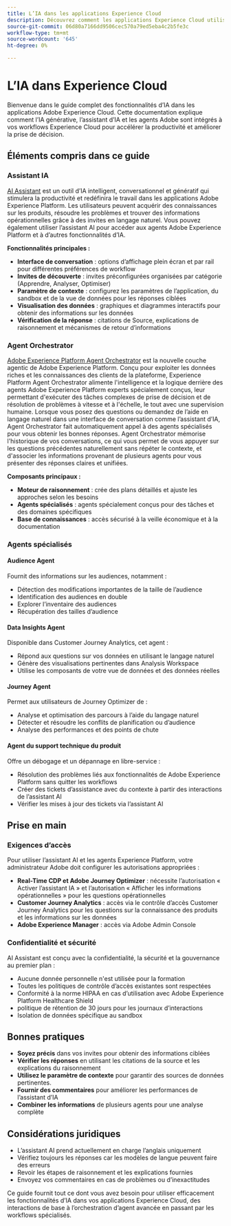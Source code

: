 ```yaml
---
title: L’IA dans les applications Experience Cloud
description: Découvrez comment les applications Experience Cloud utilisent l’IA générative (GenAI), l’assistant d’IA et l’IA dédiée aux agences.
source-git-commit: 06d80a7166dd9506cec570a79ed5eba4c2b5fe3c
workflow-type: tm+mt
source-wordcount: '645'
ht-degree: 0%

---
```


# L’IA dans Experience Cloud

Bienvenue dans le guide complet des fonctionnalités d’IA dans les applications Adobe Experience Cloud. Cette documentation explique comment l’IA générative, l’assistant d’IA et les agents Adobe sont intégrés à vos workflows Experience Cloud pour accélérer la productivité et améliorer la prise de décision.

## Éléments compris dans ce guide

### Assistant IA

[AI Assistant](./ai-assistant/ai-assistant-ui.md) est un outil d’IA intelligent, conversationnel et génératif qui stimulera la productivité et redéfinira le travail dans les applications Adobe Experience Platform. Les utilisateurs peuvent acquérir des connaissances sur les produits, résoudre les problèmes et trouver des informations opérationnelles grâce à des invites en langage naturel. Vous pouvez également utiliser l’assistant AI pour accéder aux agents Adobe Experience Platform et à d’autres fonctionnalités d’IA.

**Fonctionnalités principales :**

- **Interface de conversation** : options d’affichage plein écran et par rail pour différentes préférences de workflow
- **Invites de découverte** : invites préconfigurées organisées par catégorie (Apprendre, Analyser, Optimiser)
- **Paramètre de contexte** : configurez les paramètres de l’application, du sandbox et de la vue de données pour les réponses ciblées
- **Visualisation des données** : graphiques et diagrammes interactifs pour obtenir des informations sur les données
- **Vérification de la réponse** : citations de Source, explications de raisonnement et mécanismes de retour d’informations

### Agent Orchestrator

[Adobe Experience Platform Agent Orchestrator](./agents/agent-orchestrator.md) est la nouvelle couche agentic de Adobe Experience Platform. Conçu pour exploiter les données riches et les connaissances des clients de la plateforme, Experience Platform Agent Orchestrator alimente l&#39;intelligence et la logique derrière des agents Adobe Experience Platform experts spécialement conçus, leur permettant d&#39;exécuter des tâches complexes de prise de décision et de résolution de problèmes à vitesse et à l&#39;échelle, le tout avec une supervision humaine. Lorsque vous posez des questions ou demandez de l’aide en langage naturel dans une interface de conversation comme l’assistant d’IA, Agent Orchestrator fait automatiquement appel à des agents spécialisés pour vous obtenir les bonnes réponses. Agent Orchestrator mémorise l&#39;historique de vos conversations, ce qui vous permet de vous appuyer sur les questions précédentes naturellement sans répéter le contexte, et d&#39;associer les informations provenant de plusieurs agents pour vous présenter des réponses claires et unifiées.

**Composants principaux :**

- **Moteur de raisonnement** : crée des plans détaillés et ajuste les approches selon les besoins
- **Agents spécialisés** : agents spécialement conçus pour des tâches et des domaines spécifiques
- **Base de connaissances** : accès sécurisé à la veille économique et à la documentation

### Agents spécialisés

#### Audience Agent

Fournit des informations sur les audiences, notamment :

- Détection des modifications importantes de la taille de l’audience
- Identification des audiences en double
- Explorer l’inventaire des audiences
- Récupération des tailles d’audience

#### Data Insights Agent

Disponible dans Customer Journey Analytics, cet agent :

- Répond aux questions sur vos données en utilisant le langage naturel
- Génère des visualisations pertinentes dans Analysis Workspace
- Utilise les composants de votre vue de données et des données réelles

#### Journey Agent

Permet aux utilisateurs de Journey Optimizer de :

- Analyse et optimisation des parcours à l’aide du langage naturel
- Détecter et résoudre les conflits de planification ou d’audience
- Analyse des performances et des points de chute

#### Agent du support technique du produit

Offre un débogage et un dépannage en libre-service :

- Résolution des problèmes liés aux fonctionnalités de Adobe Experience Platform sans quitter les workflows
- Créer des tickets d’assistance avec du contexte à partir des interactions de l’assistant AI
- Vérifier les mises à jour des tickets via l’assistant AI

## Prise en main

### Exigences d’accès

Pour utiliser l’assistant AI et les agents Experience Platform, votre administrateur Adobe doit configurer les autorisations appropriées :

- **Real-Time CDP et Adobe Journey Optimizer** : nécessite l’autorisation « Activer l’assistant IA » et l’autorisation « Afficher les informations opérationnelles » pour les questions opérationnelles
- **Customer Journey Analytics** : accès via le contrôle d’accès Customer Journey Analytics pour les questions sur la connaissance des produits et les informations sur les données
- **Adobe Experience Manager** : accès via Adobe Admin Console

### Confidentialité et sécurité

AI Assistant est conçu avec la confidentialité, la sécurité et la gouvernance au premier plan :

- Aucune donnée personnelle n&#39;est utilisée pour la formation
- Toutes les politiques de contrôle d’accès existantes sont respectées
- Conformité à la norme HIPAA en cas d’utilisation avec Adobe Experience Platform Healthcare Shield
- politique de rétention de 30 jours pour les journaux d’interactions
- Isolation de données spécifique au sandbox

## Bonnes pratiques

- **Soyez précis** dans vos invites pour obtenir des informations ciblées
- **Vérifier les réponses** en utilisant les citations de la source et les explications du raisonnement
- **Utilisez le paramètre de contexte** pour garantir des sources de données pertinentes.
- **Fournir des commentaires** pour améliorer les performances de l’assistant d’IA
- **Combiner les informations** de plusieurs agents pour une analyse complète

## Considérations juridiques

- L’assistant AI prend actuellement en charge l’anglais uniquement
- Vérifiez toujours les réponses car les modèles de langue peuvent faire des erreurs
- Revoir les étapes de raisonnement et les explications fournies
- Envoyez vos commentaires en cas de problèmes ou d’inexactitudes

Ce guide fournit tout ce dont vous avez besoin pour utiliser efficacement les fonctionnalités d’IA dans vos applications Experience Cloud, des interactions de base à l’orchestration d’agent avancée en passant par les workflows spécialisés.


